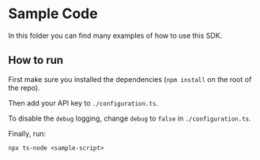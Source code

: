 # Sample Code

In this folder you can find many examples of how to use this SDK.

## How to run

First make sure you installed the dependencies (`npm install` on the root of
the repo).

Then add your API key to `./configuration.ts`.

To disable the `debug` logging, change `debug` to `false` in `./configuration.ts`.

Finally, run:
```
npx ts-node <sample-script>
```
